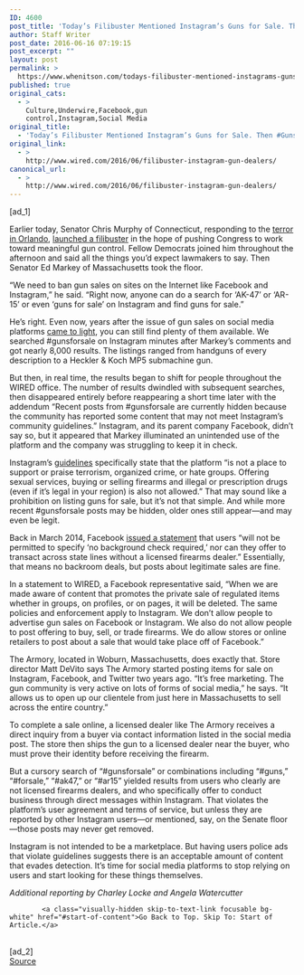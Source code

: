 ```yaml
---
ID: 4600
post_title: 'Today’s Filibuster Mentioned Instagram’s Guns for Sale. Then #Gunsforsale Disappeared'
author: Staff Writer
post_date: 2016-06-16 07:19:15
post_excerpt: ""
layout: post
permalink: >
  https://www.whenitson.com/todays-filibuster-mentioned-instagrams-guns-for-sale-then-gunsforsale-disappeared/
published: true
original_cats:
  - >
    Culture,Underwire,Facebook,gun
    control,Instagram,Social Media
original_title:
  - 'Today’s Filibuster Mentioned Instagram’s Guns for Sale. Then #Gunsforsale Disappeared'
original_link:
  - >
    http://www.wired.com/2016/06/filibuster-instagram-gun-dealers/
canonical_url:
  - >
    http://www.wired.com/2016/06/filibuster-instagram-gun-dealers/
---
```

 [ad_1]
<br><div id=""><blockquote class="instagram-media" style="background: #FFF; border: 0; border-radius: 3px; box-shadow: 0 0 1px 0 rgba(0,0,0,0.5),0 1px 10px 0 rgba(0,0,0,0.15); margin: 1px; max-width: 658px; padding: 0; width: calc(100% - 2px);" data-instgrm-captioned="" data-instgrm-version="7" readability="-2.856862745098">

</blockquote>

<p>Earlier today, Senator Chris Murphy of Connecticut, responding to the <a href="https://www.wired.com/2016/06/deaths-50-orlando-redefine-race-presidency/">terror in Orlando</a>, <a href="http://www.wired.com/2016/06/senate-democrats-filibustering-gun-control-watch-live/" target="_blank">launched a filibuster</a> in the hope of pushing Congress to work toward meaningful gun control. Fellow Democrats joined him throughout the afternoon and said all the things you’d expect lawmakers to say. Then Senator Ed Markey of Massachusetts took the floor.</p>
<p>“We need to ban gun sales on sites on the Internet like Facebook and Instagram,” he said. “Right now, anyone can do a search for ‘AK-47’ or ‘AR-15’ or even ‘guns for sale’ on Instagram and find guns for sale.”</p>
<p>He’s right. Even now, years after the issue of gun sales on social media platforms <a href="http://www.thedailybeast.com/articles/2013/10/22/people-are-using-instagram-to-sell-their-guns-and-it-s-mostly-legal.html" target="_blank">came to light</a>, you can still find plenty of them available. We searched #gunsforsale on Instagram minutes after Markey’s comments and got nearly 8,000 results. The listings ranged from handguns of every description to a Heckler &amp; Koch MP5 submachine gun.</p>
<p>But then, in real time, the results began to shift for people throughout the WIRED office. The number of results dwindled with subsequent searches, then disappeared entirely before reappearing a short time later with the addendum “Recent posts from #gunsforsale are currently hidden because the community has reported some content that may not meet Instagram’s community guidelines.” Instagram, and its parent company Facebook, didn’t say so, but it appeared that Markey illuminated an unintended use of the platform and the company was struggling to keep it in check.</p>
<blockquote class="instagram-media" style="background: #FFF; border: 0; border-radius: 3px; box-shadow: 0 0 1px 0 rgba(0,0,0,0.5),0 1px 10px 0 rgba(0,0,0,0.15); margin: 1px; max-width: 658px; padding: 0; width: calc(100% - 2px);" data-instgrm-captioned="" data-instgrm-version="7" readability="-2.5895953757225">

</blockquote>
<p>Instagram’s <a href="https://help.instagram.com/477434105621119/" target="_blank">guidelines</a> specifically state that the platform “is not a place to support or praise terrorism, organized crime, or hate groups. Offering sexual services, buying or selling firearms and illegal or prescription drugs (even if it’s legal in your region) is also not allowed.” That may sound like a prohibition on listing guns for sale, but it’s not that simple. And while more recent #gunsforsale posts may be hidden, older ones still appear—and may even be legit.</p>
<p>Back in March 2014, Facebook <a href="https://newsroom.fb.com/news/2014/03/facebook-instagram-announce-new-educational-and-enforcement-measures-for-commercial-activity/" target="_blank">issued a statement</a> that users “will not be permitted to specify ‘no background check required,’ nor can they offer to transact across state lines without a licensed firearms dealer.” Essentially, that means no backroom deals, but posts about legitimate sales are fine.</p>
<p>In a statement to WIRED, a Facebook representative said, “When we are made aware of content that promotes the private sale of regulated items whether in groups, on profiles, or on pages, it will be deleted. The same policies and enforcement apply to Instagram. We don’t allow people to advertise gun sales on Facebook or Instagram. We also do not allow people to post offering to buy, sell, or trade firearms. We do allow stores or online retailers to post about a sale that would take place off of Facebook.”</p>
<p>The Armory, located in Woburn, Massachusetts, does exactly that. Store director Matt DeVito says The Armory started posting items for sale on Instagram, Facebook, and Twitter two years ago. “It’s free marketing. The gun community is very active on lots of forms of social media,” he says. “It allows us to open up our clientele from just here in Massachusetts to sell across the entire country.”</p>
<p>To complete a sale online, a licensed dealer like The Armory receives a direct inquiry from a buyer via contact information listed in the social media post. The store then ships the gun to a licensed dealer near the buyer, who must prove their identity before receiving the firearm.</p>

<blockquote class="instagram-media" style="background: #FFF; border: 0; border-radius: 3px; box-shadow: 0 0 1px 0 rgba(0,0,0,0.5),0 1px 10px 0 rgba(0,0,0,0.15); margin: 1px; max-width: 658px; padding: 0; width: calc(100% - 2px);" data-instgrm-captioned="" data-instgrm-version="7" readability="-11.202127659574">

</blockquote>

<p>But a cursory search of “#gunsforsale” or combinations including “#guns,” “#forsale,” “#ak47,” or “#ar15” yielded results from users who clearly are not licensed firearms dealers, and who specifically offer to conduct business through direct messages within Instagram. That violates the platform’s user agreement and terms of service, but unless they are reported by other Instagram users—or mentioned, say, on the Senate floor—those posts may never get removed.</p>
<p>Instagram is not intended to be a marketplace. But having users police ads that violate guidelines suggests there is an acceptable amount of content that evades detection. It’s time for social media platforms to stop relying on users and start looking for these things themselves.</p>
<p><em>Additional reporting by Charley Locke and Angela Watercutter</em></p>

			<a class="visually-hidden skip-to-text-link focusable bg-white" href="#start-of-content">Go Back to Top. Skip To: Start of Article.</a>

			
</div>
<br>[ad_2]
<br><a href="http://www.wired.com/2016/06/filibuster-instagram-gun-dealers/">Source </a>